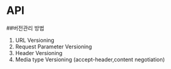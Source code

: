 # API

##버전관리 방법
1. URL Versioning
2. Request Parameter Versioning
3. Header Versioning
4. Media type Versioning (accept-header,content negotiation)

